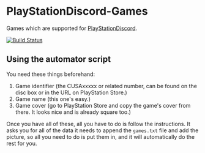 # PlayStationDiscord-Games

Games which are supported for [PlayStationDiscord](https://github.com/Tustin/PlayStationDiscord).

[![Build Status](https://travis-ci.org/Tustin/PlayStationDiscord-Games.svg?branch=master)](https://travis-ci.org/Tustin/PlayStationDiscord-Games)

## Using the automator script

You need these things beforehand:

1. Game identifier (the CUSAxxxxx or related number, can be found on the disc box or in the URL on PlayStation Store.)
2. Game name (this one's easy.)
3. Game cover (go to PlayStation Store and copy the game's cover from there. It looks nice and is already square too.)

Once you have all of these, all you have to do is follow the instructions. 
It asks you for all of the data it needs to append the `games.txt` file and add the picture, so all you need to do is put them in,
and it will automatically do the rest for you.


